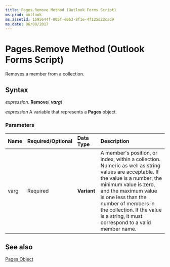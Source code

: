 ```yaml
---
title: Pages.Remove Method (Outlook Forms Script)
ms.prod: outlook
ms.assetid: 1b95644f-005f-e0b3-8f1e-4f125d22cad9
ms.date: 06/08/2017
---
```



# Pages.Remove Method (Outlook Forms Script)

Removes a member from a collection.


## Syntax

 _expression_. **Remove**( **_varg_**)

 _expression_ A variable that represents a  **Pages** object.


### Parameters



|**Name**|**Required/Optional**|**Data Type**|**Description**|
|:-----|:-----|:-----|:-----|
|varg|Required| **Variant**|A member's position, or index, within a collection. Numeric as well as string values are acceptable. If the value is a number, the minimum value is zero, and the maximum value is one less than the number of members in the collection. If the value is a string, it must correspond to a valid member name.|

## See also


 [Pages Object](Outlook.pages(object).md)

